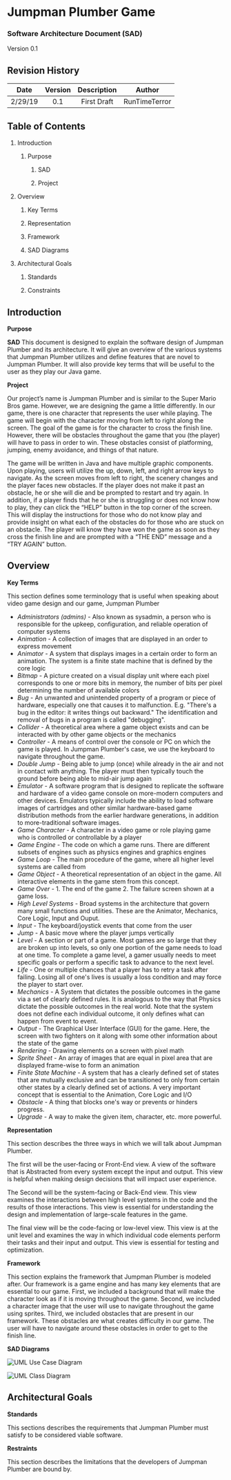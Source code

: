 # Jumpman Plumber Game

### Software Architecture Document (SAD)
Version 0.1 

## Revision History

| Date    | Version   | Description   | Author   |
|:-------:|:---------:|:-------------:|:-------------:|
| 2/29/19 | 0.1       | First Draft   |  RunTimeTerror |

## Table of Contents

1. Introduction
    
    1. Purpose

        1. SAD

        2. Project

2. Overview
    
    1. Key Terms

    2. Representation
    
    3. Framework

    4. SAD Diagrams

3. Architectural Goals

    1. Standards
       
    2. Constraints
    
    
## Introduction

**Purpose**

**SAD**
This document is designed to explain the software design of Jumpman Plumber
and its architecture. It will give an overview of the various systems
that Jumpman Plumber utilizes and define features that are novel to Jumpman Plumber. 
It will also provide key terms that will be useful to the user as they play our Java game. 

**Project**

Our project’s name is Jumpman Plumber and is similar to the Super Mario Bros game. However, we are designing the game a little differently. In our game, there is one character that represents the user while playing. The game will begin with the character moving from left to right along the screen. The goal of the game is for the character to cross the finish line. However, there will be obstacles throughout the game that you (the player) will have to pass in order to win. These obstacles consist of platforming, jumping, enemy avoidance, and things of that nature. 


The game will be written in Java and have multiple graphic components. Upon playing, users will utilize the up, down, left, and right arrow keys to navigate. As the screen moves from left to right, the scenery changes and the player faces new obstacles. If the player does not make it past an obstacle, he or she will die and be prompted to restart and try again. In addition, if a player finds that he or she is struggling or does not know how to play, they can click the “HELP” button in the top corner of the screen. This will display the instructions for those who do not know play and provide insight on what each of the obstacles do for those who are stuck on an obstacle. The player will know they have won the game as soon as they cross the finish line and are prompted with a “THE END” message and a “TRY AGAIN” button. 


## Overview

**Key Terms**

This section defines some terminology that is useful when speaking
about video game design and our game, Jumpman Plumber

- *Administrators (admins)* - Also known as sysadmin, a person who is responsible for the upkeep, configuration, and reliable operation of computer systems
- *Animation* - A collection of images that are displayed in an order to 
express movement
- *Animator* - A system that displays images in a certain order to 
form an animation. The system is a finite state machine that is defined by the
core logic
- *Bitmap* - A picture created on a visual display unit where each pixel corresponds to one or more bits in memory, the number of bits per pixel determining the number of available colors
- *Bug* - An unwanted and unintended property of a program or piece of hardware, especially one that causes it to malfunction. E.g. "There's a bug in the editor: it writes things out backward." The identification and removal of bugs in a program is called "debugging".
- *Collider* - A theoretical area where a game object exists and can
be interacted with by other game objects or the mechanics
- *Controller* - A means of control over the console or PC on which the game is played. In Jumpman Plumber's case, we use the keyboard to navigate throughout the game.
- *Double Jump* - Being able to jump (once) while already in the air and not in contact with anything. The player must then typically touch the ground before being able to mid-air jump again
- *Emulator* - A software program that is designed to replicate the software and hardware of a video game console on more-modern computers and other devices. Emulators typically include the ability to load software images of cartridges and other similar hardware-based game distribution methods from the earlier hardware generations, in addition to more-traditional software images.
- *Game Character* - A character in a video game or role playing game who is controlled or controllable by a player
- *Game Engine* - The code on which a game runs. There are different subsets of engines such as physics engines and graphics engines
- *Game Loop* - The main procedure of the game, where all higher level
systems are called from
- *Game Object* - A theoretical representation of an object in the game.
All interactive elements in the game stem from this concept.
- *Game Over* - 1.  The end of the game 2.  The failure screen shown at a game loss.
- *High Level Systems* - Broad systems in the architecture that govern many
small functions and utilities. These are the Animator, Mechanics, Core Logic, Input and Ouput.
- *Input* - The keyboard/joystick events that come from the user
- *Jump* - A basic move where the player jumps vertically
- *Level* - A section or part of a game. Most games are so large that they are broken up into levels, so only one portion of the game needs to load at one time. To complete a game level, a gamer usually needs to meet specific goals or perform a specific task to advance to the next level.
- *Life* - One or multiple chances that a player has to retry a task after failing. Losing all of one's lives is usually a loss condition and may force the player to start over.
- *Mechanics* - A System that dictates the possible outcomes in the game via a set of clearly defined rules.
It is analogous to the way that Physics dictate the possible outcomes in the 
real world. Note that the system does not define each individual outcome,
it only defines what can happen from event to event.
- *Output* - The Graphical User Interface (GUI) for the game. Here, the screen with
two fighters on it along with some other information about the state of the game
- *Rendering* - Drawing elements on a screen with pixel math
- *Sprite Sheet* - An array of images that are equal in pixel area
that are displayed frame-wise to form an animation
- *Finite State Machine* - A system that has a clearly defined set of
states that are mutually exclusive and can be transitioned to only from 
certain other states by a clearly defined set of actions. A very important
concept that is essential to the Animation, Core Logic and I/O 
- *Obstacle* - A thing that blocks one's way or prevents or hinders progress.
- *Upgrade* - A way to make the given item, character, etc. more powerful.

**Representation**

This section describes the three ways in which we will talk about Jumpman Plumber.

The first will be the user-facing or Front-End view. A view of the software
that is Abstracted from every system except the input and output. This view
is helpful when making design decisions that will impact user experience.

The Second will be the system-facing or Back-End view. This view examines
the interactions between high level systems in the code and the results of 
those interactions. This view is essential for understanding the design and implementation
of large-scale features in the game.

The final view will be the code-facing or low-level view. This view is at the unit level
and examines the way in which individual code elements perform their tasks and their input and
output. This view is essential for testing and optimization.

**Framework**

This section explains the framework that Jumpman Plumber is modeled after. Our framework is a game engine and has many key elements that are essential to our game. First, we included a background that will make the character look as if it is moving throughout the game. Second, we included a character image that the user will use to navigate throughout the game using sprites. Third, we included obstacles that are present in our framework. These obstacles are what creates difficulty in our game. The user will have to navigate around these obstacles in order to get to the finish line.

**SAD Diagrams**

![UML Use Case Diagram](../images/Drawing.PNG)

![UML Class Diagram](../images/Drawing.PNG)


## Architectural Goals

**Standards**

This sections describes the requirements that Jumpman Plumber must satisfy to be considered viable
software.


**Restraints**

This section describes the limitations that the developers of Jumpman Plumber are bound by.


